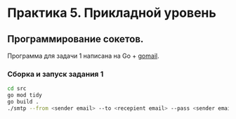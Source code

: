 # Практика 5. Прикладной уровень

## Программирование сокетов.

Программа для задачи 1 написана на Go + [gomail](https://github.com/go-gomail/gomail).

### Сборка и запуск задания 1

```bash
cd src
go mod tidy
go build .
./smtp --from <sender email> --to <recepient email> --pass <sender email password> --type <html | text>
```
